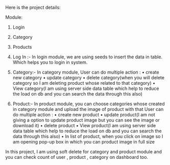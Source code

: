 Here is the project details:

Module:
1. Login
2. Category
3. Products

1. Log In :- In login module, we are using seeds to insert the data in table. Which helps you to login in system.

2. Category:- In category module, User can do multiple action :
    • create new category
    • update category
    • delete category(when you will delete category so I am deleting product whose related to that category)
    • View category(I am using server side data table which help to reduce the load on db and you can search the data through this also)

3. Product:- In product module, you can choose categories whose created in category module and upload the image of product with that User can do multiple action :
    • create new product 
    • update product(I am not giving a option to update product image but you can see the image or download it)
    • delete product
    • View product(I am using server side data table which help to reduce the load on db and you can search the data through this also)
    • In list of product, when you click on image so I am opening pop-up box in which you can product image in full size


In this project, I am using soft delete for category and product module and you can check count of user , product , category on dashboard too.
